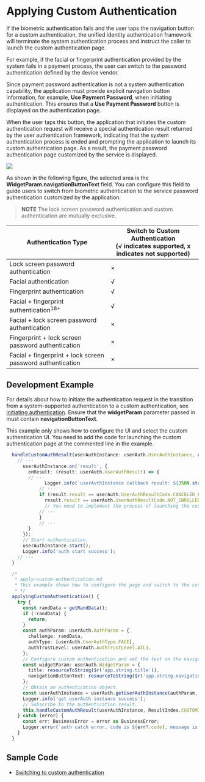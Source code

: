 # Applying Custom Authentication

<!--Kit: User Authentication Kit-->
<!--Subsystem: UserIAM-->
<!--Owner: @WALL_EYE-->
<!--Designer: @lichangting518-->
<!--Tester: @jane_lz-->
<!--Adviser: @zengyawen-->

If the biometric authentication fails and the user taps the navigation button for a custom authentication, the unified identity authentication framework will terminate the system authentication process and instruct the caller to launch the custom authentication page.

For example, if the facial or fingerprint authentication provided by the system fails in a payment process, the user can switch to the password authentication defined by the device vendor.

Since payment password authentication is not a system authentication capability, the application must provide explicit navigation button information, for example, **Use Payment Password**, when initiating authentication. This ensures that a **Use Payment Password** button is displayed on the authentication page.

When the user taps this button, the application that initiates the custom authentication request will receive a special authentication result returned by the user authentication framework, indicating that the system authentication process is ended and prompting the application to launch its custom authentication page. As a result, the payment password authentication page customized by the service is displayed.

<!--RP1-->
![](figures/authentication-widget.png)
<!--RP1End-->

As shown in the following figure, the selected area is the **WidgetParam.navigationButtonText** field. You can configure this field to guide users to switch from biometric authentication to the service password authentication customized by the application.

> **NOTE**
> The lock screen password authentication and custom authentication are mutually exclusive.

| Authentication Type| Switch to Custom Authentication<br>(√ indicates supported, x indicates not supported)| 
| -------- | -------- |
| Lock screen password authentication| × | 
| Facial authentication| √ | 
| Fingerprint authentication| √ | 
| Facial + fingerprint authentication<sup>18+</sup>| √ | 
| Facial + lock screen password authentication| × | 
| Fingerprint + lock screen password authentication| × | 
| Facial + fingerprint + lock screen password authentication| × | 

## Development Example

For details about how to initiate the authentication request in the transition from a system-supported authentication to a custom authentication, see [initiating authentication](start-authentication.md). Ensure that the **widgetParam** parameter passed in must contain **navigationButtonText**.

This example only shows how to configure the UI and select the custom authentication UI. You need to add the code for launching the custom authentication page at the commented line in the example.

<!-- @[custom_authentication](https://gitcode.com/openharmony/applications_app_samples/blob/master/code/DocsSample/UserAuthentication/entry/src/main/ets/pages/Index.ets) -->

``` TypeScript
  handleCustomAuthResult(userAuthInstance: userAuth.UserAuthInstance, exampleNumber: number) {
	// ···
      userAuthInstance.on('result', {
        onResult: (result: userAuth.UserAuthResult) => {
		// ···
              Logger.info(`userAuthInstance callback result: ${JSON.stringify(result)}`);
			// ···
            if (result.result == userAuth.UserAuthResultCode.CANCELED_FROM_WIDGET ||
              result.result == userAuth.UserAuthResultCode.NOT_ENROLLED) {
              // You need to implement the process of launching the custom authentication page.
			// ···
            }
			// ···
        }
      });
      // Start authentication.
      userAuthInstance.start();
      Logger.info('auth start success');
	// ···
  }

  /*
   * apply-custom-authentication.md
   * This example shows how to configure the page and switch to the custom authorizer page. You need to implement the pages to be started and the corresponding pages.
   * */
  applyingCustomAuthentication() {
    try {
      const randData = getRandData();
      if (!randData) {
        return;
      }
      const authParam: userAuth.AuthParam = {
        challenge: randData,
        authType: [userAuth.UserAuthType.FACE],
        authTrustLevel: userAuth.AuthTrustLevel.ATL3,
      };
      // Configure custom authentication and set the text on the navigation button.
      const widgetParam: userAuth.WidgetParam = {
        title: resourceToString($r('app.string.title')),
        navigationButtonText: resourceToString($r('app.string.navigationButtonText'))
      };
      // Obtain an authentication object.
      const userAuthInstance = userAuth.getUserAuthInstance(authParam, widgetParam);
      Logger.info('get userAuth instance success');
      // Subscribe to the authentication result.
      this.handleCustomAuthResult(userAuthInstance, ResultIndex.CUSTOMIZE);
    } catch (error) {
      const err: BusinessError = error as BusinessError;
      Logger.error(`auth catch error, code is ${err?.code}, message is ${err?.message}`);
    }
  }

```


## Sample Code

  - [Switching to custom authentication](https://gitcode.com/openharmony/applications_app_samples/blob/master/code/DocsSample/UserAuthentication)
  
